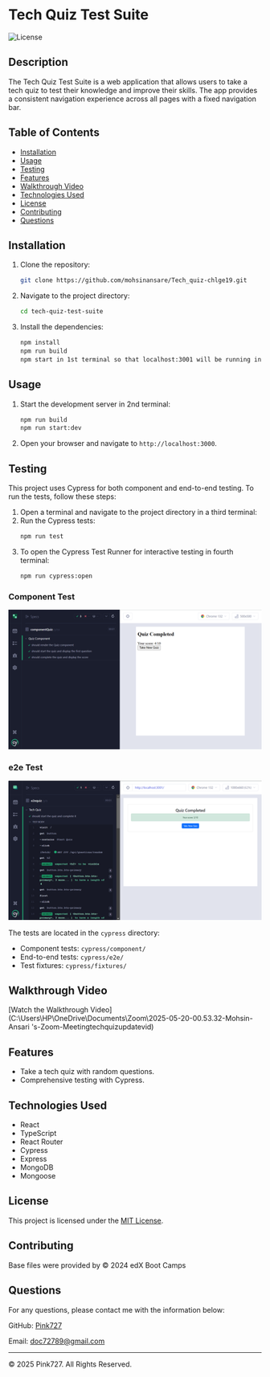 
# Tech Quiz Test Suite

![License](https://img.shields.io/badge/license-MIT-blue.svg)

## Description

The Tech Quiz Test Suite is a web application that allows users to take a tech quiz to test their knowledge and improve their skills. The app provides a consistent navigation experience across all pages with a fixed navigation bar.

## Table of Contents

- [Installation](#installation)
- [Usage](#usage)
- [Testing](#testing)
- [Features](#features)
- [Walkthrough Video](#walkthrough-video)
- [Technologies Used](#technologies-used)
- [License](#license)
- [Contributing](#contributing)
- [Questions](#questions)

## Installation

1. Clone the repository:
   ```bash
   git clone https://github.com/mohsinansare/Tech_quiz-chlge19.git
   ```
2. Navigate to the project directory:
   ```bash
   cd tech-quiz-test-suite
   ```
3. Install the dependencies:
   ```bash
   npm install
   npm run build
   npm start in 1st terminal so that localhost:3001 will be running in the backend.
   ```

## Usage

1. Start the development server in 2nd terminal:
   ```bash
   npm run build
   npm run start:dev
   ```
2. Open your browser and navigate to `http://localhost:3000`.

## Testing

This project uses Cypress for both component and end-to-end testing. To run the tests, follow these steps:

1. Open a terminal and navigate to the project directory in a third terminal:
2. Run the Cypress tests:
   ```bash
   npm run test
   ```
3. To open the Cypress Test Runner for interactive testing in fourth terminal:
   ```bash
   npm run cypress:open
   ```
### Component Test

![Component Test](./assets/componenttest.PNG)

### e2e Test

![e2e Test](./assets/e2etest.PNG)

The tests are located in the `cypress` directory:
- Component tests: `cypress/component/`
- End-to-end tests: `cypress/e2e/`
- Test fixtures: `cypress/fixtures/`


## Walkthrough Video

[Watch the Walkthrough Video](C:\Users\HP\OneDrive\Documents\Zoom\2025-05-20-00.53.32-Mohsin-Ansari 's-Zoom-Meetingtechquizupdatevid)


## Features

- Take a tech quiz with random questions.
- Comprehensive testing with Cypress.



## Technologies Used

- React
- TypeScript
- React Router
- Cypress
- Express
- MongoDB
- Mongoose

## License

This project is licensed under the [MIT License](https://opensource.org/license/mit).

## Contributing

Base files were provided by © 2024 edX Boot Camps

## Questions

For any questions, please contact me with the information below:

GitHub: [Pink727](https://github.com/pink727)

Email: doc72789@gmail.com

____________________________________
© 2025 Pink727. All Rights Reserved.

